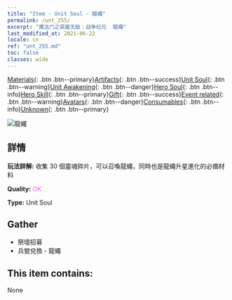 ```yaml
---
title: "Item - Unit Soul - 龍蠅"
permalink: /unt_255/
excerpt: "魔法门之英雄无敌：战争纪元  龍蠅"
last_modified_at: 2021-06-22
locale: cn
ref: "unt_255.md"
toc: false
classes: wide
---
```

 [Materials](/ItemsCN/){: .btn .btn--primary}[Artifacts](/ItemsCN/Artifacts/){: .btn .btn--success}[Unit Soul](/ItemsCN/UnitSoul/){: .btn .btn--warning}[Unit Awakening](/ItemsCN/UnitAwakening/){: .btn .btn--danger}[Hero Soul](/ItemsCN/HeroSoul/){: .btn .btn--info}[Hero Skill](/ItemsCN/HeroSkill/){: .btn .btn--primary}[Gift](/ItemsCN/Gift/){: .btn .btn--success}[Event related](/ItemsCN/Events/){: .btn .btn--warning}[Avatars](/ItemsCN/Avatars/){: .btn .btn--danger}[Consumables](/ItemsCN/Consumables/){: .btn .btn--info}[Unknown](/ItemsCN/Unknown/){: .btn .btn--primary}

 ![龍蠅](/images/u/ti_longying.jpg)

## 詳情
 **玩法詳解:** 收集 30 個靈魂碎片，可以召喚龍蠅，同時也是龍蠅升星進化的必備材料

 **Quality:** <span style="color: #DA70D6">OK</span>

 **Type:** Unit Soul

## Gather

*    祭壇招募 
*    兵營兌換 - 龍蠅 

## This item contains:

  None

